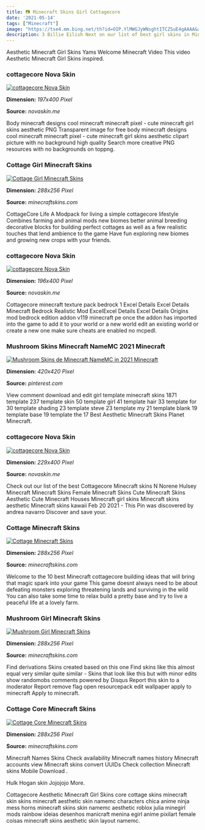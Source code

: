 ```yaml
---
title: 📷 Minecraft Skins Girl Cottagecore
date: '2021-05-14'
tags: ["Minecraft"]
image: "https://tse4.mm.bing.net/th?id=OIP.YlMWGJyWNsghtITCZSuE4gAAAA&amp;pid=15.1"
description: 3 Billie Eilish Next on our list of best girl skins in Minecraft is Billie Eilish If you are into music or active on social media apps like TikTok in general
---
```




Aesthetic Minecraft Girl Skins Yams Welcome Minecraft Video This video Aesthetic Minecraft Girl Skins inspired.



### cottagecore Nova Skin

[![cottagecore  Nova Skin](https://lh3.googleusercontent.com/TJnPhnCT4pVDOF6qYiq8ubHkLpLKy3IdY4-gnJkclvLQFGajFZnRJAjM8e-f8hMzLFZzlhBLe1tJ05vCdgAaD88Ox_5uPEVOcYo=s400)](https://lh3.googleusercontent.com/TJnPhnCT4pVDOF6qYiq8ubHkLpLKy3IdY4-gnJkclvLQFGajFZnRJAjM8e-f8hMzLFZzlhBLe1tJ05vCdgAaD88Ox_5uPEVOcYo=s400)


**Dimension:** _197x400 Pixel_ 

**Source:** _novaskin.me_ 


Body minecraft designs cool minecraft minecraft pixel - cute minecraft girl skins aesthetic PNG Transparent image for free body minecraft designs cool minecraft minecraft pixel - cute minecraft girl skins aesthetic clipart picture with no background high quality Search more creative PNG resources with no backgrounds on toppng.


### Cottage Girl Minecraft Skins

[![Cottage Girl  Minecraft Skins](https://www.minecraftskins.com/uploads/preview-skins/2020/06/05/lizzy-14531086.png?v233)](https://www.minecraftskins.com/uploads/preview-skins/2020/06/05/lizzy-14531086.png?v233)


**Dimension:** _288x256 Pixel_ 

**Source:** _minecraftskins.com_ 


CottageCore Life A Modpack for living a simple cottagecore lifestyle Combines farming and animal mods new biomes better animal breeding decorative blocks for building perfect cottages as well as a few realistic touches that lend ambience to the game Have fun exploring new biomes and growing new crops with your friends.


### cottagecore Nova Skin

[![cottagecore  Nova Skin](https://lh3.googleusercontent.com/tQ7xj-SG3dV0ulrb6cmMbv0mxob-00SmWmwVacUjRKYRM2NXFK8Cc3zrVT7I-3TEDTt0jfq88Qq39BukOMLxcpU=s400)](https://lh3.googleusercontent.com/tQ7xj-SG3dV0ulrb6cmMbv0mxob-00SmWmwVacUjRKYRM2NXFK8Cc3zrVT7I-3TEDTt0jfq88Qq39BukOMLxcpU=s400)


**Dimension:** _196x400 Pixel_ 

**Source:** _novaskin.me_ 


Cottagecore minecraft texture pack bedrock 1 Excel Details Excel Details Minecraft Bedrock Realistic Mod ExcelExcel Details Excel Details Origins mod bedrock edition addon v119 minecraft pe once the addon has imported into the game to add it to your world or a new world edit an existing world or create a new one make sure cheats are enabled no mcpedl.


### Mushroom Skins Minecraft NameMC 2021 Minecraft 

[![Mushroom Skins de Minecraft  NameMC in 2021  Minecraft ](https://i.pinimg.com/originals/c6/fa/c0/c6fac019eda43a17f59296b79335b40c.png)](https://i.pinimg.com/originals/c6/fa/c0/c6fac019eda43a17f59296b79335b40c.png)


**Dimension:** _420x420 Pixel_ 

**Source:** _pinterest.com_ 


View comment download and edit girl template minecraft skins 1871 template 237 template skin 50 template girl 41 template hair 33 template for 30 template shading 23 template steve 23 template my 21 template blank 19 template base 19 template the 17 Best Aesthetic Minecraft Skins Planet Minecraft.


### cottagecore Nova Skin

[![cottagecore  Nova Skin](https://lh3.googleusercontent.com/N9H8wo8NeNc-sCH_HwiaxVV1XXdiIimR2x6-CVv3IHDK_8TVJTYjGuVKo4-5gnf07hbMWGo_VoY_A8bEPeE8tQ=s400)](https://lh3.googleusercontent.com/N9H8wo8NeNc-sCH_HwiaxVV1XXdiIimR2x6-CVv3IHDK_8TVJTYjGuVKo4-5gnf07hbMWGo_VoY_A8bEPeE8tQ=s400)


**Dimension:** _229x400 Pixel_ 

**Source:** _novaskin.me_ 


Check out our list of the best Cottagecore Minecraft skins N Norene Hulsey Minecraft Minecraft Skins Female Minecraft Skins Cute Minecraft Skins Aesthetic Cute Minecraft Houses Minecraft girl skins Minecraft skins aesthetic Minecraft skins kawaii Feb 20 2021 - This Pin was discovered by andrea navarro Discover and save your.


### Cottage Minecraft Skins

[![Cottage  Minecraft Skins](https://www.minecraftskins.com/uploads/preview-skins/2020/11/10/cottage-core-skin-15717875.png?v291)](https://www.minecraftskins.com/uploads/preview-skins/2020/11/10/cottage-core-skin-15717875.png?v291)


**Dimension:** _288x256 Pixel_ 

**Source:** _minecraftskins.com_ 


Welcome to the 10 best Minecraft cottagecore building ideas that will bring that magic spark into your game This game doesnt always need to be about defeating monsters exploring threatening lands and surviving in the wild You can also take some time to relax build a pretty base and try to live a peaceful life at a lovely farm.


### Mushroom Girl Minecraft Skins

[![Mushroom Girl  Minecraft Skins](https://www.minecraftskins.com/uploads/preview-skins/2020/06/24/mushroom-girl-14675467.png?v234)](https://www.minecraftskins.com/uploads/preview-skins/2020/06/24/mushroom-girl-14675467.png?v234)


**Dimension:** _288x256 Pixel_ 

**Source:** _minecraftskins.com_ 


Find derivations Skins created based on this one Find skins like this almost equal very similar quite similar - Skins that look like this but with minor edits show randomobs comments powered by Disqus Report this skin to a moderator Report remove flag open resourcepack edit wallpaper apply to minecraft Apply to minecraft.


### Cottage Core Minecraft Skins

[![Cottage Core  Minecraft Skins](https://www.minecraftskins.com/uploads/preview-skins/2020/06/10/me----14566990.png?v242)](https://www.minecraftskins.com/uploads/preview-skins/2020/06/10/me----14566990.png?v242)


**Dimension:** _288x256 Pixel_ 

**Source:** _minecraftskins.com_ 



Minecraft Names Skins Check availability Minecraft names history Minecraft accounts view Minecraft skins convert UUIDs Check collection Minecraft skins Mobile Download .


Hulk Hogan skin Jojojojo More.


Cottagecore Aesthetic Minecraft Girl Skins core cottage skins minecraft skin skins minecraft aesthetic skin namemc characters chica anime ninja mess horns minecraft skins skin namemc aesthetic roblox julia minegirl mods rainbow ideias desenhos manicraft menina egirl anime pixilart female coisas minecraft skins aesthetic skin layout namemc.




